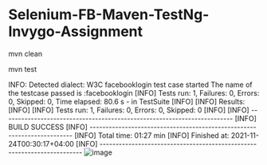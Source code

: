 # Selenium-FB-Maven-TestNg-Invygo-Assignment


mvn clean 

mvn test

INFO: Detected dialect: W3C
facebooklogin test case started
The name of the testcase passed is :facebooklogin
[INFO] Tests run: 1, Failures: 0, Errors: 0, Skipped: 0, Time elapsed: 80.6 s - in TestSuite
[INFO] 
[INFO] Results:
[INFO] 
[INFO] Tests run: 1, Failures: 0, Errors: 0, Skipped: 0
[INFO] 
[INFO] ------------------------------------------------------------------------
[INFO] BUILD SUCCESS
[INFO] ------------------------------------------------------------------------
[INFO] Total time:  01:27 min
[INFO] Finished at: 2021-11-24T00:30:17+04:00
[INFO] ------------------------------------------------------------------------
![image](https://user-images.githubusercontent.com/35593071/143103012-a55b789c-608b-4a3c-9f50-23eb92a5bfb8.png)
